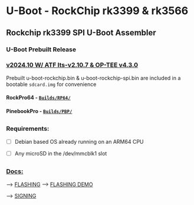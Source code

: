 # U-Boot - RockChip rk3399 & rk3566
## Rockchip rk3399 SPI U-Boot Assembler

### U-Boot Prebuilt Release
### [v2024.10 W/ ATF lts-v2.10.7 & OP-TEE v4.3.0](https://github.com/0mniteck/U-Boot/releases/tag/v2024.10%2Bv2.10.7%2Bv4.3.0)
Prebuilt u-boot-rockchip.bin & u-boot-rockchip-spi.bin are included in a bootable `sdcard.img` for convenience
#### RockPro64 - [`Builds/RP64/`](https://github.com/0mniteck/U-Boot/tree/v2024.10%2Bv2.10.7%2Bv4.3.0/Builds/RP64-rk3399)
#### PinebookPro - [`Builds/PBP/`](https://github.com/0mniteck/U-Boot/tree/v2024.10%2Bv2.10.7%2Bv4.3.0/Builds/PBP-rk3399)

## 

### Requirements:

* [ ] Debian based OS already running on an ARM64 CPU

* [ ] Any microSD in the /dev/mmcblk1 slot

## 

### [Docs:](https://github.com/0mniteck/U-Boot/tree/rk3399-A/docs)

--> [FLASHING](https://github.com/0mniteck/U-Boot/blob/rk3399-A/docs/FLASH.md)  --> [FLASHING DEMO](https://u-boot.omniteck.com/#content)

--> [SIGNING](https://github.com/0mniteck/U-Boot/blob/rk3399-A/docs/SIGN.md)
